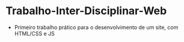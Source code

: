 # Trabalho-Inter-Disciplinar-Web
- Primeiro trabalho prático para o desenvolvimento de um site, com HTML/CSS e JS
